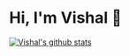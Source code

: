 # Hi, I'm Vishal  👋

<!--
**VDeshh/VDeshh** is a ✨ _special_ ✨ repository because its `README.md` (this file) appears on your GitHub profile.

Here are some ideas to get you started:

- 🔭 I’m currently working on ...
- 🌱 I’m currently learning ...
- 👯 I’m looking to collaborate on ...
- 🤔 I’m looking for help with ...
- 💬 Ask me about ...
- 📫 How to reach me: ...
- 😄 Pronouns: ...
- ⚡ Fun fact: ...
-->


[![Vishal's github stats](https://github-readme-stats.vercel.app/api?username=VDeshh)](https://github.com/anuraghazra/github-readme-stats)
